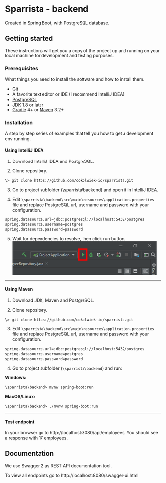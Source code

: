 # Sparrista - backend
Created in Spring Boot, with PostgreSQL database.

## Getting started
These instructions will get you a copy of the project up and running on your local machine for development and testing purposes.

### Prerequisites
What things you need to install the software and how to install them.

- Git
- A favorite text editor or IDE (I recommend IntelliJ IDEA)
- [PostgreSQL](https://www.postgresql.org/download/)
- [JDK](http://www.oracle.com/technetwork/java/javase/downloads/index.html) 1.8 or later
- [Gradle](http://www.gradle.org/downloads) 4+ or [Maven](https://maven.apache.org/download.cgi) 3.2+

### Installation
A step by step series of examples that tell you how to get a development env running.

#### Using IntelliJ IDEA

1. Download IntelliJ IDEA and PostgreSQL.

2. Clone repository.
```batch
\> git clone https://github.com/cokolwiek-io/sparrista.git
```

3. Go to project subfolder (\sparrista\backend) and open it in IntelliJ IDEA.

4. Edit ```\sparrista\backend\src\main\resources\application.properties``` file and replace PostgreSQL url, username and password with your configuration.
```properties
spring.datasource.url=jdbc:postgresql://localhost:5432/postgres
spring.datasource.username=postgres
spring.datasource.password=password
```   

5. Wait for dependencies to resolve, then click run button.
![img.png](img.png)

---
#### Using Maven

1. Download JDK, Maven and PostgreSQL.

2. Clone repository.
```batch
\> git clone https://github.com/cokolwiek-io/sparrista.git
```

3. Edit ```\sparrista\backend\src\main\resources\application.properties``` file and replace PostgreSQL url, username and password with your configuration.
```properties
spring.datasource.url=jdbc:postgresql://localhost:5432/postgres
spring.datasource.username=postgres
spring.datasource.password=password
```   

4. Go to project subfolder (`\sparrista\backend`) and run:

<b>Windows:</b>
```batch
\sparrista\backend> mvnw spring-boot:run
```

<b>MacOS/Linux:</b>
```batch
\sparrista\backend> ./mvnw spring-boot:run
```
---

#### Test endpoint
In your browser go to http://localhost:8080/api/employees. You should see a response with 17 employees.

## Documentation
We use Swagger 2 as REST API documentation tool.

To view all endpoints go to http://localhost:8080/swagger-ui.html